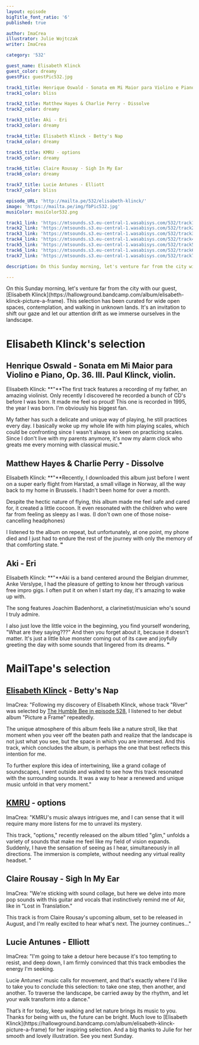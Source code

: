 ```yaml
---
layout: episode
bigTitle_font_ratio: '6'
published: true

author: ImaCrea 
illustrator: Julie Wojtczak
writer: ImaCrea

category: '532'

guest_name: Elisabeth Klinck
guest_color: dreamy
guestPic: guestPic532.jpg

track1_title: Henrique Oswald - Sonata em Mi Maior para Violino e Piano, Op. 36. III
track1_color: bliss

track2_title: Matthew Hayes & Charlie Perry - Dissolve
track2_color: dreamy 

track3_title: Aki - Eri
track3_color: dreamy

track4_title: Elisabeth Klinck - Betty's Nap
track4_color: dreamy 

track5_title: KMRU - options
track5_color: dreamy

track6_title: Claire Rousay - Sigh In My Ear
track6_color: dreamy 

track7_title: Lucie Antunes - Elliott
track7_color: bliss 

episode_URL: 'http://mailta.pe/532/elisabeth-klinck/'
image: 'https://mailta.pe/img/fbPic532.jpg'
musiColor: musiColor532.png

track1_link: 'https://mtsounds.s3.eu-central-1.wasabisys.com/532/track1.mp3'
track2_link: 'https://mtsounds.s3.eu-central-1.wasabisys.com/532/track2.mp3'
track3_link: 'https://mtsounds.s3.eu-central-1.wasabisys.com/532/track3.mp3'
track4_link: 'https://mtsounds.s3.eu-central-1.wasabisys.com/532/track4.mp3'
track5_link: 'https://mtsounds.s3.eu-central-1.wasabisys.com/532/track5.mp3'
track6_link: 'https://mtsounds.s3.eu-central-1.wasabisys.com/532/track6.mp3'
track7_link: 'https://mtsounds.s3.eu-central-1.wasabisys.com/532/track7.mp3'

description: On this Sunday morning, let's venture far from the city with our guest, Elisabeth Klinck. This selection has been curated for wide open spaces, contemplation, and walking in unknown lands. It's an invitation to shift our gaze and let our attention drift as we immerse ourselves in the landscape.

---
```


<p id="introduction">
	On this Sunday morning, let's venture far from the city with our guest, [Elisabeth Klinck](https://hallowground.bandcamp.com/album/elisabeth-klinck-picture-a-frame). This selection has been curated for wide open spaces, contemplation, and walking in unknown lands. It's an invitation to shift our gaze and let our attention drift as we immerse ourselves in the landscape.</p>

# Elisabeth Klinck's selection

##  Henrique Oswald - Sonata em Mi Maior para Violino e Piano, Op. 36. III. Paul Klinck, violin.

Elisabeth Klinck: **"**The first track features a recording of my father, an amazing violinist. Only recently I discovered he recorded a bunch of CD's before I was born. It made me feel so proud! This one is recorded in 1995, the year I was born. I'm obviously his biggest fan. 

My father has such a delicate and unique way of playing, he still practices every day. I basically woke up my whole life with him playing scales, which could be confronting since I wasn't always so keen on practicing scales.
Since I don't live with my parents anymore, it's now my alarm clock who greats me every morning with classical music.**"**

## Matthew Hayes & Charlie Perry - Dissolve

Elisabeth Klinck: **"**Recently, I downloaded this album just before I went on a super early flight from Harstad, a small village in Norway, all the way back to my home in Brussels. I hadn't been home for over a month.

Despite the hectic nature of flying, this album made me feel safe and cared for, it created a little cocoon.  It even resonated with the children who were far from feeling as sleepy as I was. (I don't own one of those noise-cancelling headphones)

I listened to the album on repeat, but unfortunately, at one point, my phone died and I just had to endure the rest of the journey with only the memory of that comforting state. **"**

## Aki - Eri

Elisabeth Klinck: **"**Aki is a band centered around the Belgian drummer, Anke Verslype, I had the pleasure of getting to know her through various free impro gigs. I often put it on when I start my day, it's amazing to wake up with.

The song features Joachim Badenhorst, a clarinetist/musician who's sound I truly admire.

I also just love the little voice in the beginning, you find yourself wondering, "What are they saying???" And then you forget about it, because it doesn't matter. It's just a little blue monster coming out of its cave and joyfully greeting the day with some sounds that lingered from its dreams. **"**

# MailTape's selection

## [Elisabeth Klinck](https://hallowground.bandcamp.com/album/elisabeth-klinck-picture-a-frame) - Betty's Nap

ImaCrea: "Following my discovery of Elisabeth Klinck, whose track "River" was selected by [The Humble Bee in episode 528](/528/the-humble-bee/), I listened to her debut album "Picture a Frame" repeatedly.

The unique atmosphere of this album feels like a nature stroll, like that moment when you veer off the beaten path and realize that the landscape is not just what you see, but the space in which you are immersed. And this track, which concludes the album, is perhaps the one that best reflects this intention for me.

To further explore this idea of intertwining, like a grand collage of soundscapes, I went outside and waited to see how this track resonated with the surrounding sounds. It was a way to hear a renewed and unique music unfold in that very moment."

## [KMRU](https://kmru.bandcamp.com/album/glim) - options

ImaCrea: "KMRU's music always intrigues me, and I can sense that it will require many more listens for me to unravel its mystery.

This track, "options," recently released on the album titled "glim," unfolds a variety of sounds that make me feel like my field of vision expands. Suddenly, I have the sensation of seeing as I hear, simultaneously in all directions. The immersion is complete, without needing any virtual reality headset.
"

## Claire Rousay - Sigh In My Ear

ImaCrea: "We're sticking with sound collage, but here we delve into more pop sounds with this guitar and vocals that instinctively remind me of Air, like in "Lost in Translation."

This track is from Claire Rousay's upcoming album, set to be released in August, and I'm really excited to hear what's next. The journey continues..."

## Lucie Antunes - Elliott

ImaCrea: "I'm going to take a detour here because it's too tempting to resist, and deep down, I am firmly convinced that this track embodies the energy I'm seeking.

Lucie Antunes' music calls for movement, and that's exactly where I'd like to take you to conclude this selection: to take one step, then another, and another. To traverse the landscape, be carried away by the rhythm, and let your walk transform into a dance."

<p id="outroduction">That’s it for today, keep walking and let nature brings its music to you. Thanks for being with us, the future can be bright. Much love to [Elisabeth Klinck](https://hallowground.bandcamp.com/album/elisabeth-klinck-picture-a-frame) for her inspiring selection. And a big thanks to Julie for her smooth and lovely illustration. See you next Sunday.</p>
